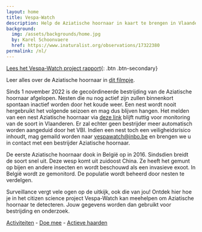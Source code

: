 ```yaml
---
layout: home
title: Vespa-Watch
description: Help de Aziatische hoornaar in kaart te brengen in Vlaanderen
background:
  img: /assets/backgrounds/home.jpg
  by: Karel Schoonvaere
  href: https://www.inaturalist.org/observations/17322380
permalink: /nl/
---
```


[Lees het Vespa-Watch project rapport](https://doi.org/10.21436/inbor.19019045){: .btn .btn-secondary}

Leer alles over de Aziatische hoornaar in [dit filmpje](https://vimeo.com/730964068).

Sinds 1 november 2022 is de gecoördineerde bestrijding van de Aziatische hoornaar afgelopen. Nesten die nu nog actief zijn zullen binnenkort spontaan inactief worden door het koude weer. Een nest wordt nooit hergebruikt het volgende seizoen en mag dus blijven hangen. Het melden van een nest Aziatische hoornaar via [deze link](https://vespawatch.be/obs/add) blijft nuttig voor monitoring van de soort in Vlaanderen. Er zal echter geen bestrijder meer automatisch worden aangeduid door het VBI. Indien een nest toch een veiligheidsrisico inhoudt, mag gemaild worden naar vespawatch@inbo.be en brengen we u in contact met een bestrijder Aziatische hoornaar.

De eerste Aziatische hoornaar dook in België op in 2016. Sindsdien breidt de soort snel uit. Deze wesp komt uit zuidoost China. Ze heeft het gemunt op bijen en andere insecten en wordt beschouwd als een invasieve exoot. In België wordt ze gemonitord. De populatie wordt beheerd door nesten te verdelgen. 

Surveillance vergt vele ogen op de uitkijk, ook die van jou! Ontdek hier hoe je in het citizen science project Vespa-Watch kan meehelpen om Aziatische hoornaar te detecteren. Jouw gegevens worden dan gebruikt voor bestrijding en onderzoek.

[Activiteiten](https://www.honeybeevalley.eu/kalender) - [Doe mee](https://vespawatch.be/get-involved) - [Actieve haarden](https://inbo-vespawatch.shinyapps.io/VespaWatch_app)
